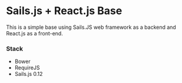 # Sails.js + React.js Base

This is a simple base using Sails.JS web framework as a backend and React.js as a front-end.

### Stack
- Bower
- RequireJS
- Sails.js 0.12